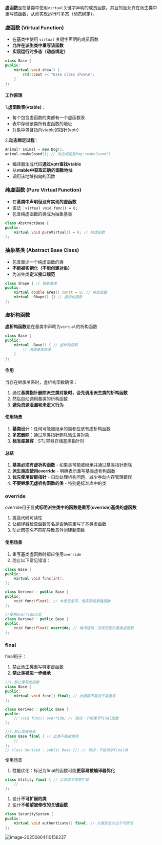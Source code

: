 **虚函数**是在基类中使用`virtual`关键字声明的成员函数，其目的是允许在派生类中重写该函数，从而实现运行时多态（动态绑定）。

### 虚函数 (Virtual Function)

- 在基类中使用 `virtual` 关键字声明的成员函数
- **允许在派生类中重写该函数**
- **实现运行时多态（动态绑定）**

```c++
class Base {
public:
    virtual void show() {
        std::cout << "Base class show\n";
    }
};
```

#### 工作原理

1.**虚函数表(vtable)**：

- 每个包含虚函数的类都有一个虚函数表
- 表中存储该类所有虚函数的地址
- 对象中包含指向vtable的指针(vptr)

2.**动态绑定过程**：

```C++
Animal* animal = new Dog();
animal->makeSound(); // 动态绑定到Dog::makeSound()
```

- 编译器生成代码**通过vptr查找vtable**
- 从**vtable中获取正确的函数地址**
- 调用该地址指向的函数

### 纯虚函数 (Pure Virtual Function)

- 在**基类中声明但没有实现的虚函数**
- 语法：`virtual void func() = 0;`
- 包含纯虚函数的类成为抽象基类

```c++
class AbstractBase {
public:
    virtual void pureVirtual() = 0; // 纯虚函数
};
```

### 抽象基类 (Abstract Base Class)

- 包含至少一个纯虚函数的类
- **不能被实例化（不能创建对象）**
- 为派生类**定义接口规范**

```c++
class Shape { // 抽象基类
public:
    virtual double area() const = 0; // 纯虚函数
    virtual ~Shape() {} // 虚析构函数
};
```

### 虚析构函数

**虚析构函数**是在基类中声明为`virtual`的析构函数

```C++
class Base {
public:
    virtual ~Base() { // 虚析构函数
        // 清理基类资源
    }
};
```

#### 作用

当存在继承关系时，虚析构函数确保：

1. 通过**基类指针删除派生类对象时，会先调用派生类的析构函数**
2. 然后自动调用基类的析构函数
3. **避免资源泄漏和未定义行为**

#### 使用场景

1. **基类设计**：任何可能被继承的类都应该有虚析构函数
2. **多态删除**：通过基类指针删除派生类对象
3. **标准库兼容**：STL容器存储基类指针时

#### 总结

1. **基类必须有虚析构函数** - 如果类可能被继承并通过基类指针删除
2. **派生类应使用override** - 明确表示重写基类虚析构函数
3. **优先使用智能指针** - 自动处理析构问题，减少手动内存管理错误
4. **不要继承无虚析构函数的类** - 特别是标准库中的类

### override

override用于显**式标明派生类中的函数是重写(override)基类的虚函数**

1. 提高代码可读性
2. 让编译器检查函数签名是否确实重写了基类虚函数
3. 防止因签名不匹配导致意外创建新函数

#### 使用场景

1. 重写基类虚函数时都应使用`override`
2. 防止以下常见错误：

```C++
class Base {
public:
    virtual void func(int);
};

class Derived : public Base {
public:
    void func(float); // 本意是重写，但实际是新建函数
};

//使用override之后
class Derived : public Base {
public:
    void func(float) override; // 编译错误：没有匹配的基类虚函数
};
```

### final

final用于：

1. 禁止派生类重写特定虚函数
2. **禁止类被进一步继承**

```C++
//1.禁止重写虚函数
class Base {
public:
    virtual void func() final; // 此函数不能被子类重写
};

class Derived : public Base {
public:
    // void func() override; // 错误：不能重写final函数
};

//2.禁止类被继承
class Base final { // 此类不能被继承
    // ...
};
// class Derived : public Base {}; // 错误：不能继承final类
```

使用场景

1. 性能优化：标记为final的函数可能**更容易被编译器优化**

```C++
class Utility final { // 工具类不需要扩展
    // ...
};
```

1. 设计**不可扩展的类**
2. 设计**不希望被修改的关键函数**

```C++
class SecuritySystem {
public:
    virtual void authenticate() final; // 关键安全方法不可修改
};
```

![image-20250804110156237](D:\kaper\笔记\图片\image-20250804110156237.png)
